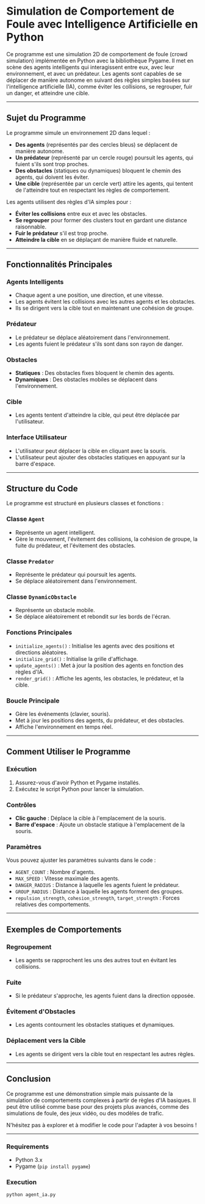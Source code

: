 # Simulation de Comportement de Foule avec Intelligence Artificielle en Python

Ce programme est une simulation 2D de comportement de foule (crowd simulation) implémentée en Python avec la bibliothèque Pygame. Il met en scène des agents intelligents qui interagissent entre eux, avec leur environnement, et avec un prédateur. Les agents sont capables de se déplacer de manière autonome en suivant des règles simples basées sur l'intelligence artificielle (IA), comme éviter les collisions, se regrouper, fuir un danger, et atteindre une cible.

---

## Sujet du Programme

Le programme simule un environnement 2D dans lequel :

- **Des agents** (représentés par des cercles bleus) se déplacent de manière autonome.
- **Un prédateur** (représenté par un cercle rouge) poursuit les agents, qui fuient s'ils sont trop proches.
- **Des obstacles** (statiques ou dynamiques) bloquent le chemin des agents, qui doivent les éviter.
- **Une cible** (représentée par un cercle vert) attire les agents, qui tentent de l'atteindre tout en respectant les règles de comportement.

Les agents utilisent des règles d'IA simples pour :

- **Éviter les collisions** entre eux et avec les obstacles.
- **Se regrouper** pour former des clusters tout en gardant une distance raisonnable.
- **Fuir le prédateur** s'il est trop proche.
- **Atteindre la cible** en se déplaçant de manière fluide et naturelle.

---

## Fonctionnalités Principales

### Agents Intelligents
- Chaque agent a une position, une direction, et une vitesse.
- Les agents évitent les collisions avec les autres agents et les obstacles.
- Ils se dirigent vers la cible tout en maintenant une cohésion de groupe.

### Prédateur
- Le prédateur se déplace aléatoirement dans l'environnement.
- Les agents fuient le prédateur s'ils sont dans son rayon de danger.

### Obstacles
- **Statiques** : Des obstacles fixes bloquent le chemin des agents.
- **Dynamiques** : Des obstacles mobiles se déplacent dans l'environnement.

### Cible
- Les agents tentent d'atteindre la cible, qui peut être déplacée par l'utilisateur.

### Interface Utilisateur
- L'utilisateur peut déplacer la cible en cliquant avec la souris.
- L'utilisateur peut ajouter des obstacles statiques en appuyant sur la barre d'espace.

---

## Structure du Code

Le programme est structuré en plusieurs classes et fonctions :

### Classe `Agent`
- Représente un agent intelligent.
- Gère le mouvement, l'évitement des collisions, la cohésion de groupe, la fuite du prédateur, et l'évitement des obstacles.

### Classe `Predator`
- Représente le prédateur qui poursuit les agents.
- Se déplace aléatoirement dans l'environnement.

### Classe `DynamicObstacle`
- Représente un obstacle mobile.
- Se déplace aléatoirement et rebondit sur les bords de l'écran.

### Fonctions Principales
- `initialize_agents()` : Initialise les agents avec des positions et directions aléatoires.
- `initialize_grid()` : Initialise la grille d'affichage.
- `update_agents()` : Met à jour la position des agents en fonction des règles d'IA.
- `render_grid()` : Affiche les agents, les obstacles, le prédateur, et la cible.

### Boucle Principale
- Gère les événements (clavier, souris).
- Met à jour les positions des agents, du prédateur, et des obstacles.
- Affiche l'environnement en temps réel.

---

## Comment Utiliser le Programme

### Exécution
1. Assurez-vous d'avoir Python et Pygame installés.
2. Exécutez le script Python pour lancer la simulation.

### Contrôles
- **Clic gauche** : Déplace la cible à l'emplacement de la souris.
- **Barre d'espace** : Ajoute un obstacle statique à l'emplacement de la souris.

### Paramètres
Vous pouvez ajuster les paramètres suivants dans le code :
- `AGENT_COUNT` : Nombre d'agents.
- `MAX_SPEED` : Vitesse maximale des agents.
- `DANGER_RADIUS` : Distance à laquelle les agents fuient le prédateur.
- `GROUP_RADIUS` : Distance à laquelle les agents forment des groupes.
- `repulsion_strength`, `cohesion_strength`, `target_strength` : Forces relatives des comportements.

---

## Exemples de Comportements

### Regroupement
- Les agents se rapprochent les uns des autres tout en évitant les collisions.

### Fuite
- Si le prédateur s'approche, les agents fuient dans la direction opposée.

### Évitement d'Obstacles
- Les agents contournent les obstacles statiques et dynamiques.

### Déplacement vers la Cible
- Les agents se dirigent vers la cible tout en respectant les autres règles.

---

## Conclusion

Ce programme est une démonstration simple mais puissante de la simulation de comportements complexes à partir de règles d'IA basiques. Il peut être utilisé comme base pour des projets plus avancés, comme des simulations de foule, des jeux vidéo, ou des modèles de trafic.

N'hésitez pas à explorer et à modifier le code pour l'adapter à vos besoins !

---

### Requirements
- Python 3.x
- Pygame (`pip install pygame`)

### Execution
```bash
python agent_ia.py
